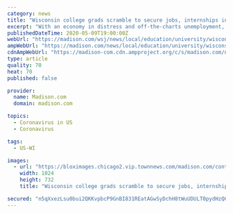 ```yaml
---
category: news
title: "Wisconsin college grads scramble to secure jobs, internships in COVID-19 economy"
excerpt: "With an economy in distress and off-the-charts unemployment, the Class of 2020 faces a job market that looks nothing like the one they prepared to enter into just three months"
publishedDateTime: 2020-05-09T19:00:00Z
webUrl: "https://madison.com/wsj/news/local/education/university/wisconsin-college-grads-scramble-to-secure-jobs-internships-in-covid-19-economy/article_0492f604-0aac-5019-8f36-a2858e6b2aad.html"
ampWebUrl: "https://madison.com/news/local/education/university/wisconsin-college-grads-scramble-to-secure-jobs-internships-in-covid-19-economy/article_0492f604-0aac-5019-8f36-a2858e6b2aad.amp.html"
cdnAmpWebUrl: "https://madison-com.cdn.ampproject.org/c/s/madison.com/news/local/education/university/wisconsin-college-grads-scramble-to-secure-jobs-internships-in-covid-19-economy/article_0492f604-0aac-5019-8f36-a2858e6b2aad.amp.html"
type: article
quality: 70
heat: 70
published: false

provider:
  name: Madison.com
  domain: madison.com

topics:
  - Coronavirus in US
  - Coronavirus

tags:
  - US-WI

images:
  - url: "https://bloximages.chicago2.vip.townnews.com/madison.com/content/tncms/assets/v3/editorial/3/b0/3b03cda2-1151-562e-88f4-ed0e4ffec7ed/5eb59939de5fe.image.jpg?resize=1024%2C732"
    width: 1024
    height: 732
    title: "Wisconsin college grads scramble to secure jobs, internships in COVID-19 economy"

secured: "n5qXxezLsu0bui2QKKvpbcP9GnBI831REatAGwSyDchH8tWuUDULT0pydHzQGVpxC1C3LB3PQ7jCFhjU1keqgGe3/mAfydzwnNvg6i1SfmYm91IAXPPsy/HDT505aPV7yaKLUVjV0Buzak0RpIu9w4UIkfPC8JC5nYasN50DL0JOV4vfBFXn/IERKwXVXGbNghKgsPt5I9gbwmAUxnJ1faflnrJepHtk/qIB5kAmSk7aWTFnEW3NGoSzRMKeZC25EVl4yTUC4dy9Vz1ksC3U5jKPH/EoZUDaMB/oyMDOR/d+kNa1+X8WRy2Iqr8dlvwx9Fb9adyneyPrvM8FG4kzUmNkdif8vmghXByAqJysgNQ4Hkl7MYUqWDnC7x8bh5qUGWYgX3nOS2l3PmE3yGxnlaGUXdKj0lFqloTKr1MabEar1Y2oosLzzLNI06b4R/3aKiN4Km5hv18B19x+ee6VsN3E3WLZwNF1ObjR9BZ4zxc=;aO2BxazxM8HDIh0sldRdQQ=="
---
```



